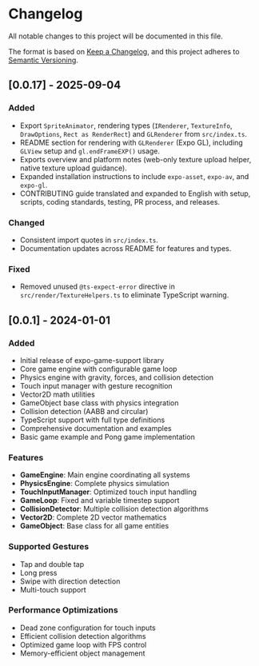 # Changelog

All notable changes to this project will be documented in this file.

The format is based on [Keep a Changelog](https://keepachangelog.com/en/1.0.0/),
and this project adheres to [Semantic Versioning](https://semver.org/spec/v2.0.0.html).

## [0.0.17] - 2025-09-04

### Added
- Export `SpriteAnimator`, rendering types (`IRenderer`, `TextureInfo`, `DrawOptions`, `Rect as RenderRect`) and `GLRenderer` from `src/index.ts`.
- README section for rendering with `GLRenderer` (Expo GL), including `GLView` setup and `gl.endFrameEXP()` usage.
- Exports overview and platform notes (web-only texture upload helper, native texture upload guidance).
- Expanded installation instructions to include `expo-asset`, `expo-av`, and `expo-gl`.
- CONTRIBUTING guide translated and expanded to English with setup, scripts, coding standards, testing, PR process, and releases.

### Changed
- Consistent import quotes in `src/index.ts`.
- Documentation updates across README for features and types.

### Fixed
- Removed unused `@ts-expect-error` directive in `src/render/TextureHelpers.ts` to eliminate TypeScript warning.

## [0.0.1] - 2024-01-01

### Added
- Initial release of expo-game-support library
- Core game engine with configurable game loop
- Physics engine with gravity, forces, and collision detection
- Touch input manager with gesture recognition
- Vector2D math utilities
- GameObject base class with physics integration
- Collision detection (AABB and circular)
- TypeScript support with full type definitions
- Comprehensive documentation and examples
- Basic game example and Pong game implementation

### Features
- **GameEngine**: Main engine coordinating all systems
- **PhysicsEngine**: Complete physics simulation
- **TouchInputManager**: Optimized touch input handling
- **GameLoop**: Fixed and variable timestep support
- **CollisionDetector**: Multiple collision detection algorithms
- **Vector2D**: Complete 2D vector mathematics
- **GameObject**: Base class for all game entities

### Supported Gestures
- Tap and double tap
- Long press
- Swipe with direction detection
- Multi-touch support

### Performance Optimizations
- Dead zone configuration for touch inputs
- Efficient collision detection algorithms
- Optimized game loop with FPS control
- Memory-efficient object management
